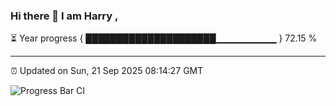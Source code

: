 ### Hi there 👋 I am Harry , 

⏳ Year progress { █████████████████████▁▁▁▁▁▁▁▁▁ } 72.15 %

---

⏰ Updated on Sun, 21 Sep 2025 08:14:27 GMT

![Progress Bar CI](https://github.com/duykhang68/duykhang68/workflows/Progress%20Bar%20CI/badge.svg)
